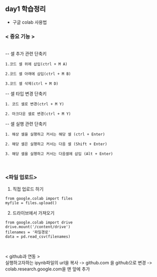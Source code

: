 ## day1 학습정리

- 구글 colab 사용법 

### < 중요 기능 >
<br/>
-- 셀 추가 관련 단축키
    
    1.코드 셀 위에 삽입(ctrl + M A)

    2.코드 셀 아래에 삽입(ctrl + M B)

    3.코드 셀 삭제(ctrl + M D)

-- 셀 타입 변경 단축키

    1. 코드 셀로 변경(ctrl + M Y)

    2. 마크다운 셀로 변경(ctrl + M Y)

-- 셀 실행 관련 단축키

    1. 해상 셀을 실행하고 커서는 해당 셀 (ctrl + Enter)

    2. 해당 셀은 실행하고 커서는 다음 셀 (Shift + Enter)

    3. 해당 셀을 실행하고 커서는 다음셀에 삽입 (Alt + Enter)

<br/>

### <파일 업로드>

1. 직접 업로드 하기
```
from google.colab import files
myfile = files.upload()
```

2. 드라이브에서 가져오기
```
from google.colab import drive
drive.mount('/content/drive')
filenames = '파일경로'
data = pd.read_csv(filenames)
```

<br/>

< github과 연동 >
<br/>
실행하고자하는 ipynb파일의 url을 복사 -> github.com 을 github으로 변경 -> colab.research.google.com을 맨 앞에 추가 
